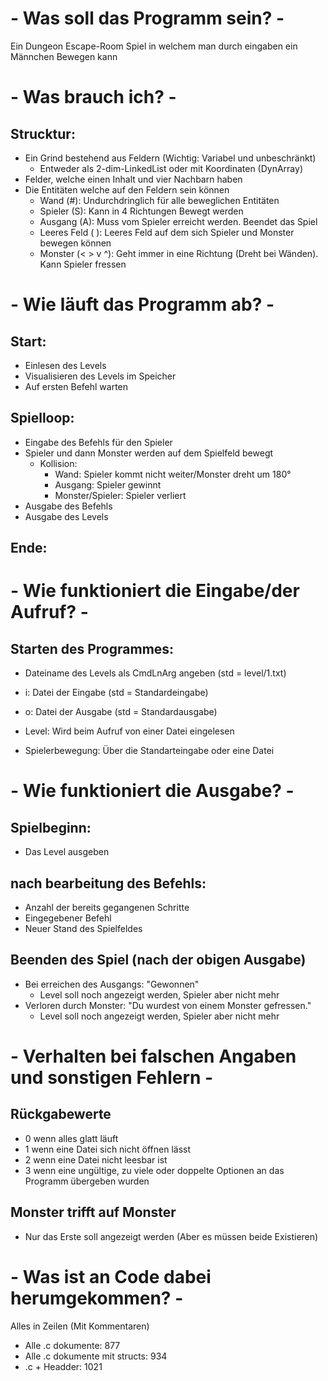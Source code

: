 # - Was soll das Programm sein? - #
Ein Dungeon Escape-Room Spiel in welchem man durch eingaben ein Männchen Bewegen kann


# - Was brauch ich? - #
## Strucktur:
- Ein Grind bestehend aus Feldern (Wichtig: Variabel und unbeschränkt)
    + Entweder als 2-dim-LinkedList oder mit Koordinaten (DynArray)
- Felder, welche einen Inhalt und vier Nachbarn haben
- Die Entitäten welche auf den Feldern sein können
    + Wand          (#): Undurchdringlich für alle beweglichen Entitäten
    + Spieler       (S): Kann in 4 Richtungen Bewegt werden
    + Ausgang       (A): Muss vom Spieler erreicht werden. Beendet das Spiel
    + Leeres Feld   ( ): Leeres Feld auf dem sich Spieler und Monster bewegen können
    + Monster (< > v ^): Geht immer in eine Richtung (Dreht bei Wänden). Kann Spieler fressen
    


# - Wie läuft das Programm ab? - #
## Start:
- Einlesen des Levels
- Visualisieren des Levels im Speicher
- Auf ersten Befehl warten

## Spielloop:
- Eingabe des Befehls für den Spieler
- Spieler und dann Monster werden auf dem Spielfeld bewegt
    + Kollision:
        * Wand: Spieler kommt nicht weiter/Monster dreht um 180°
        * Ausgang: Spieler gewinnt
        * Monster/Spieler: Spieler verliert
- Ausgabe des Befehls
- Ausgabe des Levels

## Ende:


# - Wie funktioniert die Eingabe/der Aufruf? - #
## Starten des Programmes:
- Dateiname des Levels als CmdLnArg angeben (std = level/1.txt)
- i: Datei der Eingabe (std = Standardeingabe)
- o: Datei der Ausgabe (std = Standardausgabe)

- Level: Wird beim Aufruf von einer Datei eingelesen
- Spielerbewegung: Über die Standarteingabe oder eine Datei

# - Wie funktioniert die Ausgabe? - #
## Spielbeginn:
- Das Level ausgeben    

## nach bearbeitung des Befehls:
- Anzahl der bereits gegangenen Schritte
- Eingegebener Befehl
- Neuer Stand des Spielfeldes

## Beenden des Spiel (nach der obigen Ausgabe)
- Bei erreichen des Ausgangs: "Gewonnen"
    + Level soll noch angezeigt werden, Spieler aber nicht mehr
- Verloren durch Monster: "Du wurdest von einem Monster gefressen."
    + Level soll noch angezeigt werden, Spieler aber nicht mehr


# - Verhalten bei falschen Angaben und sonstigen Fehlern - #
## Rückgabewerte
- 0 wenn alles glatt läuft
- 1 wenn eine Datei sich nicht öffnen lässt
- 2 wenn eine Datei nicht leesbar ist
- 3 wenn eine ungültige, zu viele oder doppelte Optionen an das Programm übergeben wurden
## Monster trifft auf Monster
- Nur das Erste soll angezeigt werden (Aber es müssen beide Existieren)



# - Was ist an Code dabei herumgekommen? - #
Alles in Zeilen (Mit Kommentaren)
- Alle .c dokumente: 877
- Alle .c dokumente mit structs: 934
- .c + Headder: 1021